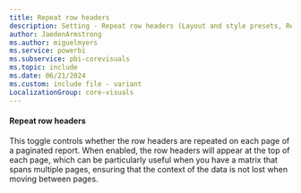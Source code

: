 ```yaml
---
title: Repeat row headers
description: Setting - Repeat row headers (Layout and style presets, Repeat row headers)
author: JaedenArmstrong
ms.author: miguelmyers
ms.service: powerbi
ms.subservice: pbi-corevisuals
ms.topic: include
ms.date: 06/21/2024
ms.custom: include file - variant
LocalizationGroup: core-visuals
---
```

#### Repeat row headers

This toggle controls whether the row headers are repeated on each page of a paginated report. When enabled, the row headers will appear at the top of each page, which can be particularly useful when you have a matrix that spans multiple pages, ensuring that the context of the data is not lost when moving between pages.
